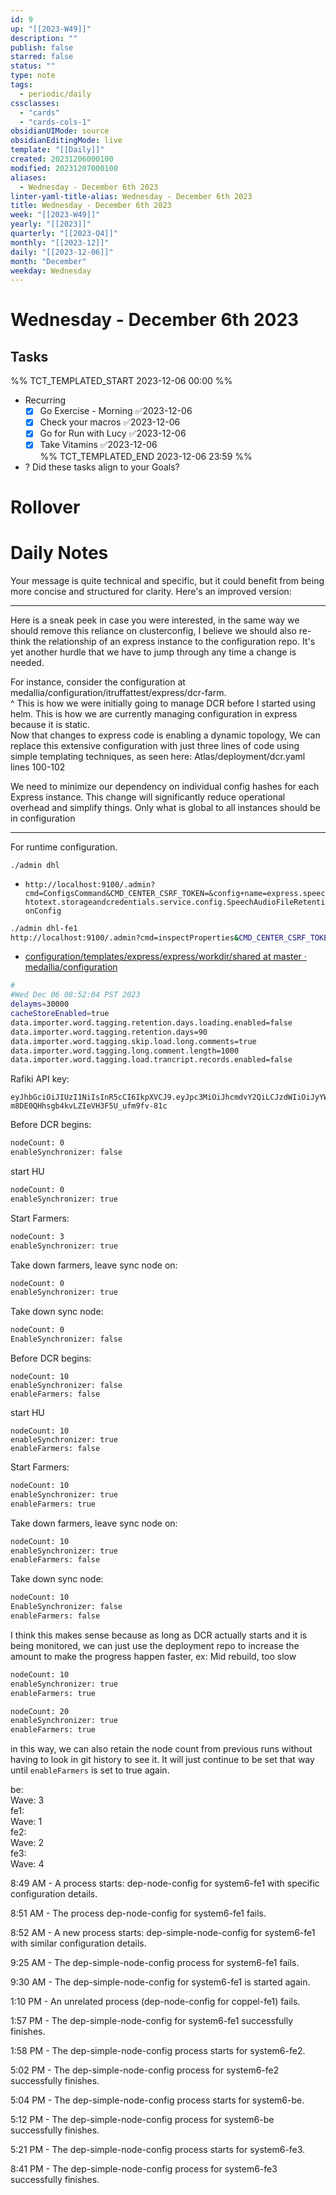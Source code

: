 ```yaml
---
id: 9
up: "[[2023-W49]]"
description: ""
publish: false
starred: false
status: ""
type: note
tags:
  - periodic/daily
cssclasses:
  - "cards"
  - "cards-cols-1"
obsidianUIMode: source
obsidianEditingMode: live
template: "[[Daily]]"
created: 20231206000100
modified: 20231207000100
aliases:
  - Wednesday - December 6th 2023
linter-yaml-title-alias: Wednesday - December 6th 2023
title: Wednesday - December 6th 2023
week: "[[2023-W49]]"
yearly: "[[2023]]"
quarterly: "[[2023-Q4]]"
monthly: "[[2023-12]]"
daily: "[[2023-12-06]]"
month: "December"
weekday: Wednesday
---
```


# Wednesday - December 6th 2023

## Tasks

%% TCT_TEMPLATED_START 2023-12-06 00:00 %%
* Recurring
    - [x] Go Exercise - Morning ✅2023-12-06
    - [x] Check your macros ✅2023-12-06
    - [x] Go for Run with Lucy ✅2023-12-06
    - [x] Take Vitamins ✅2023-12-06  
%% TCT_TEMPLATED_END 2023-12-06 23:59 %%
* ? Did these tasks align to your Goals?

# Rollover

# Daily Notes


Your message is quite technical and specific, but it could benefit from being more concise and structured for clarity. Here's an improved version:

---


Here is a sneak peek in case you were interested, in the same way we should remove this reliance on clusterconfig, I believe we should also re-think the relationship of an express instance to the configuration repo. It's yet another hurdle that we have to jump through any time a change is needed.

For instance, consider the configuration at medallia/configuration/itruffattest/express/dcr-farm.  
^ This is how we were initially going to manage DCR before I started using helm. This is how we are currently managing configuration in express because it is static.  
Now that changes to express code is enabling a dynamic topology, We can replace this extensive configuration with just three lines of code using simple templating techniques, as seen here: Atlas/deployment/dcr.yaml lines 100-102

We need to minimize our dependency on individual config hashes for each Express instance. This change will significantly reduce operational overhead and simplify things. Only what is global to all instances should be in configuration


---


For runtime configuration.
```
./admin dhl
```
* `http://localhost:9100/.admin?cmd=ConfigsCommand&CMD_CENTER_CSRF_TOKEN=&config+name=express.speechtotext.storageandcredentials.service.config.SpeechAudioFileRetentionConfig`



```bash
./admin dhl-fe1
http://localhost:9100/.admin?cmd=inspectProperties&CMD_CENTER_CSRF_TOKEN=&propertyFilename=pump
```
* [configuration/templates/express/express/workdir/shared at master · medallia/configuration](https://github.medallia.com/medallia/configuration/tree/master/templates/express/express/workdir/shared)

```bash
#
#Wed Dec 06 08:52:04 PST 2023
delayms=30000
cacheStoreEnabled=true
data.importer.word.tagging.retention.days.loading.enabled=false
data.importer.word.tagging.retention.days=90
data.importer.word.tagging.skip.load.long.comments=true
data.importer.word.tagging.long.comment.length=1000
data.importer.word.tagging.load.trancript.records.enabled=false
```


Rafiki API key:

```
eyJhbGciOiJIUzI1NiIsInR5cCI6IkpXVCJ9.eyJpc3MiOiJhcmdvY2QiLCJzdWIiOiJyYWZpa2k6YXBpS2V5IiwibmJmIjoxNzAxODg3NzEyLCJpYXQiOjE3MDE4ODc3MTIsImp0aSI6IjA2ZjQ4MWEzLTNlNTEtNDVlZC1hNzlmLWUwYjFlMjNmYzA2ZSJ9.KSEvHn4-m8DE0QHhsgb4kvLZIeVH3F5U_ufm9fv-81c
```





Before DCR begins:  

```bash
nodeCount: 0
enableSynchronizer: false
```


start HU  

```bash
nodeCount: 0  
enableSynchronizer: true
```


Start Farmers:  

```bash
nodeCount: 3  
enableSynchronizer: true
```


Take down farmers, leave sync node on:  

```bash
nodeCount: 0  
enableSynchronizer: true
```


Take down sync node:  

```bash
nodeCount: 0  
EnableSynchronizer: false
```




Before DCR begins:
```
nodeCount: 10
enableSynchronizer: false
enableFarmers: false
```

start HU  

```
nodeCount: 10
enableSynchronizer: true
enableFarmers: false
```

Start Farmers:  

```bash
nodeCount: 10
enableSynchronizer: true
enableFarmers: true
```

Take down farmers, leave sync node on:  

```bash
nodeCount: 10 
enableSynchronizer: true
enableFarmers: false
```

Take down sync node:

```bash
nodeCount: 10
EnableSynchronizer: false
enableFarmers: false
```


I think this makes sense because as long as DCR actually starts and it is being monitored, we can just use the deployment repo to increase the amount to make the progress happen faster, ex: Mid rebuild, too slow  

```bash
nodeCount: 10
enableSynchronizer: true
enableFarmers: true
```


```bash
nodeCount: 20
enableSynchronizer: true
enableFarmers: true
```

in this way, we can also retain the node count from previous runs without having to look in git history to see it. It will just continue to be set that way until `enableFarmers` is set to true again.


be:  
    Wave: 3  
  fe1:  
    Wave: 1  
  fe2:  
    Wave: 2  
  fe3:  
    Wave: 4

8:49 AM - A process starts: dep-node-config for system6-fe1 with specific configuration details.

8:51 AM - The process dep-node-config for system6-fe1 fails.

8:52 AM - A new process starts: dep-simple-node-config for system6-fe1 with similar configuration details.

9:25 AM - The dep-simple-node-config process for system6-fe1 fails.

9:30 AM - The dep-simple-node-config for system6-fe1 is started again.

1:10 PM - An unrelated process (dep-node-config for coppel-fe1) fails.

1:57 PM - The dep-simple-node-config for system6-fe1 successfully finishes.

1:58 PM - The dep-simple-node-config process starts for system6-fe2.

5:02 PM - The dep-simple-node-config process for system6-fe2 successfully finishes.

5:04 PM - The dep-simple-node-config process starts for system6-be.

5:12 PM - The dep-simple-node-config process for system6-be successfully finishes.

5:21 PM - The dep-simple-node-config process starts for system6-fe3.

8:41 PM - The dep-simple-node-config process for system6-fe3 successfully finishes.
